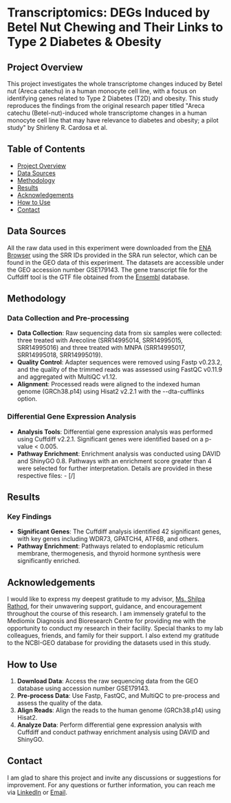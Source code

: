 # Transcriptomics: DEGs Induced by Betel Nut Chewing and Their Links to Type 2 Diabetes & Obesity

## Project Overview

This project investigates the whole transcriptome changes induced by Betel nut (Areca catechu) in a human monocyte cell line, with a focus on identifying genes related to Type 2 Diabetes (T2D) and obesity. This study reproduces the findings from the original research paper titled "Areca catechu (Betel-nut)-induced whole transcriptome changes in a human monocyte cell line that may have relevance to diabetes and obesity; a pilot study" by Shirleny R. Cardosa et al.

## Table of Contents

- [Project Overview](#project-overview)
- [Data Sources](#data-sources)
- [Methodology](#methodology)
- [Results](#results)
- [Acknowledgements](#acknowledgements)
- [How to Use](#how-to-use)
- [Contact](#contact)

## Data Sources

All the raw data used in this experiment were downloaded from the [ENA Browser](https://www.ebi.ac.uk/ena/browser/home) using the SRR IDs provided in the SRA run selector, which can be found in the GEO data of this experiment. The datasets are accessible under the GEO accession number GSE179143. The gene transcript file for the Cuffdiff tool is the GTF file obtained from the [Ensembl](https://ftp.ensembl.org/pub/release-112/gtf/homo_sapiens/Homo_sapiens.GRCh38.112.gtf.gz) database.

## Methodology

### Data Collection and Pre-processing

- **Data Collection**: Raw sequencing data from six samples were collected: three treated with Arecoline (SRR14995014, SRR14995015, SRR14995016) and three treated with MNPA (SRR14995017, SRR14995018, SRR14995019).
- **Quality Control**: Adapter sequences were removed using Fastp v0.23.2, and the quality of the trimmed reads was assessed using FastQC v0.11.9 and aggregated with MultiQC v1.12.
- **Alignment**: Processed reads were aligned to the indexed human genome (GRCh38.p14) using Hisat2 v2.2.1 with the --dta-cufflinks option.

### Differential Gene Expression Analysis

- **Analysis Tools**: Differential gene expression analysis was performed using Cuffdiff v2.2.1. Significant genes were identified based on a p-value < 0.005.
- **Pathway Enrichment**: Enrichment analysis was conducted using DAVID and ShinyGO 0.8. Pathways with an enrichment score greater than 4 were selected for further interpretation. Details are provided in these respective files: - [/]

## Results

### Key Findings

- **Significant Genes**: The Cuffdiff analysis identified 42 significant genes, with key genes including WDR73, GPATCH4, ATF6B, and others.
- **Pathway Enrichment**: Pathways related to endoplasmic reticulum membrane, thermogenesis, and thyroid hormone synthesis were significantly enriched.

## Acknowledgements

I would like to express my deepest gratitude to my advisor, [Ms. Shilpa Rathod](https://github.com/ShilpaRathod-BIO), for their unwavering support, guidance, and encouragement throughout the course of this research. I am immensely grateful to the Mediomix Diagnosis and Bioresearch Centre for providing me with the opportunity to conduct my research in their facility. Special thanks to my lab colleagues, friends, and family for their support. I also extend my gratitude to the NCBI-GEO database for providing the datasets used in this study.

## How to Use

1. **Download Data**: Access the raw sequencing data from the GEO database using accession number GSE179143.
2. **Pre-process Data**: Use Fastp, FastQC, and MultiQC to pre-process and assess the quality of the data.
3. **Align Reads**: Align the reads to the human genome (GRCh38.p14) using Hisat2.
4. **Analyze Data**: Perform differential gene expression analysis with Cuffdiff and conduct pathway enrichment analysis using DAVID and ShinyGO.

## Contact
I am glad to share this project and invite any discussions or suggestions for improvement.
For any questions or further information, you can reach me via [LinkedIn](www.linkedin.com/in/ajayashettigar/) or [Email](ajshettigar1253@gmail.com).
